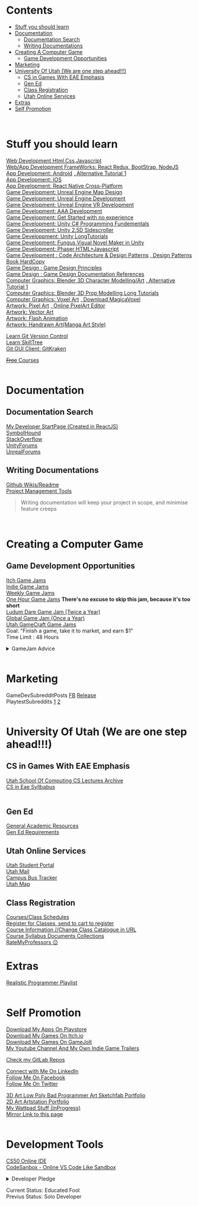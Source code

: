 # Contents
- [Stuff you should learn](#Stuff-you-should-learn)  
- [Documentation](#Documentation)  
  - [Documentation Search](#Documentation-Search)  
  - [Writing Documentations](#Writing-Documentations)
- [Creating A Computer Game](#Creating-A-Computer-Game)
  - [Game Development Opportunities](#Game-Development-Opportunities)  
- [Marketing](#Marketing)  
- [University Of Utah  (We are one step ahead!!!)](#University-Of-Utah--(We-are-one-step-ahead!!!))  
  - [CS in Games With EAE Emphasis](#CS-in-Games-With-EAE-Emphasis)  
  - [Gen Ed](#Gen-Ed)
  - [Class Registration](#Class-Registration)  
  - [Utah Online Services](#Utah-Online-Services)  
- [Extras](#Extras)
- [Self Promotion](#Self-Promotion)
<br>

# Stuff you should learn
[Web Development Html,Css,Javascript](https://www.freecodecamp.org/)  
[Web/App Development FrameWorks: React Redux, BootStrap, NodeJS](https://www.youtube.com/channel/UCW5YeuERMmlnqo4oq8vwUpg/videos)  
[App Development: Android](https://www.udemy.com/become-an-android-developer-from-scratch/)  [,  Alternative Tutorial 1](https://www.youtube.com/playlist?list=PLY4yL8CZKCYzN1VoGU-HUCWz-IW6xJJwF)    
[App Development: IOS](https://www.udemy.com/the-complete-ios-10-developer-course/)   
[App Development: React Native Cross-Platform](https://facebook.github.io/react-native/)  
[Game Development: Unreal Engine Map Design](https://www.youtube.com/watch?v=a0qNO6_xPx0&feature=share)  
[Game Development: Unreal Engine Development](https://www.youtube.com/user/VirtusEdu/playlists)  
[Game Development: Unreal Engine VR Development](https://www.youtube.com/watch?v=jVdFpuicptQ&list=PLZlv_N0_O1gY7G589Z3I5-Dz7AdFSIWaG)   
[Game Development: AAA Development](http://gameschoolonline.com/)  
[Game Development: Get Started with no experience](https://www.youtube.com/watch?v=j48LtUkZRjU&list=PLPV2KyIb3jR5QFsefuO2RlAgWEz6EvVi6&index=2&t=0s)  
[Game Development: Unity C# Programming Fundementals](https://unity3d.com/learn/tutorials/s/scripting)   
[Game Development: Unity 2.5D Sidescroller](https://www.youtube.com/watch?v=RHie6Hg0mQ4&index=1&list=PL2cNFQAw_ndx1ID-DuvFoeGR_nE4jOFTq)  
[Game Developpment: Unity LongTutorials](https://www.youtube.com/watch?v=2jK0xAm7gsM&list=PLZhNP5qJ2IA0ZKknIJG8JAEXfbA9AjQUR&index=4&t=0s)  
[Game Development: Fungus Visual Novel Maker in Unity](https://www.youtube.com/watch?v=F1vmEtQ7k6M&list=PLiMlyObJfJmUohJ_M2pJhtrNKuNECo2Uk)  
[Game Development: Phaser HTML+Javascript](https://phaser.io/tutorials/getting-started-facebook-instant-games)  
[Game Development : Code Architecture & Design Patterns](https://www.youtube.com/playlist?list=PLB5_EOMkLx_VOmnIytx37lFMiajPHppmj) [, Design Patterns Book](http://www.gameprogrammingpatterns.com/contents.html)[ HardCopy](https://amzn.to/2Kp6Wap)     
[Game Design : Game Design Principles](http://www.sloperama.com/advice/specs.htm)  
[Game Design : Game Design Documentation References](https://silentwolfstudios.wordpress.com/2019/04/19/gamereference001-gamedesigndocumentations-reference/)  
[Computer Graphics: Blender 3D Character Modelling/Art](https://www.udemy.com/cartoon-character-modeling-in-blender/)  [,  Alternative Tutorial 1](https://www.udemy.com/create-your-own-character/learn/)        
[Computer Graphics: Blender 3D Prop Modelling Long Tutorials](https://www.youtube.com/user/AndrewPPrice/playlists)  
[Computer Graphics: Voxel Art](https://www.youtube.com/watch?v=bPtw7L-lV7Y&list=PLUUPuuquh9i9rSWKAeNoDK0uIp6bDgU00)  [, Download MagicaVoxel](https://ephtracy.github.io/)  
[Artwork: Pixel Art](https://www.udemy.com/learn-professional-pixel-art-animation-for-games/?couponCode=FREECOURSE) [, Online PixelArt Editor](https://piskelapp.com/p/create)    
[Artwork: Vector Art](https://www.youtube.com/channel/UCVMhFCCmrMisICIoyTIXsKw/videos)  
[Artwork: Flash Animation](https://www.youtube.com/user/DrawWithJazza/playlists)  
[Artwork: Handrawn Art(Manga Art Style)](https://www.youtube.com/playlist?list=PLCD2CF65888663986)   

[Learn Git Version Control](https://www.youtube.com/watch?v=Y9XZQO1n_7c)     
[Learn SkillTree](https://coggle.it/diagram/WXMqDQs8WAABanyW/t/skill-tree-2017-7-23-10-32)     
[Git GUI Client: GitKraken](https://www.gitkraken.com/)  

[~~Free~~ Courses](https://www.bitdegree.org/courses?tag=game-dev)    
<br>

# Documentation
## Documentation Search
[My Developer StartPage (Created in ReactJS)](https://3x3plwp9oq.codesandbox.io/)  
[SymbolHound](http://symbolhound.com)  
[StackOverflow](https://stackoverflow.com/tags)  
[UnityForums](https://forum.unity.com/)  
[UnrealForums](https://forums.unrealengine.com/) 

## Writing Documentations
[Github Wikis/Readme](https://guides.github.com/features/wikis/)  
[Project Management Tools](https://silentwolfstudios.wordpress.com/2019/04/01/project-management-tools/)  
> Writing documentation will keep your project in scope, and minimise feature creeps
<br>

# Creating a Computer Game
## Game Development Opportunities
[Itch Game Jams](https://itch.io/jams)  
[Indie Game Jams](http://www.indiegamejams.com/)  
[Weekly Game Jams](http://www.weeklygamejam.com/)  
[One Hour Game Jams](https://onehourgamejam.com/)  **There's no excuse to skip this jam, because it's too short**  
[Ludum Dare Game Jam (Twice a Year)](https://ldjam.com/)  
[Global Game Jam (Once a Year)](https://globalgamejam.org/)  
[Utah GameCraft Game Jams](https://www.facebook.com/pg/gamecraftUofU/events/?ref=page_internal)  
Goal: "Finish a game, take it to market, and earn $1"  
Time Limit : 48 Hours  

<details><summary>GameJam Advice</summary>
> In a gamejam, you have to quickly come up with an idea, and decide on an idea that is very clear, realistic,that everyone agrees with. 
If you don't decide on an idea, you'll be doing nothing for the entire jam. 
People usually spend most of their time in a gamejam creating the art assets and setting up their prefabs and characters, followed by designing the scenes,levels and UI. Programming is the fastest and the easiest part of a gamejam. Unless your project scope is too large.       
Making an object move on the screen only takes one line of code these days with so many engines and frameworks available. Code Architecture is the real problem. Good code architecture allows you to easily add extensions and new features to your game without wasting too much time modifying your old stuff. Plus, some online classes/tutorials actually teaches a lot of bad practice, so its up to you decide how you want write and organise your own code. Or you can make your own framework/library and reuse your functions from your old classes to save time instead of rewriting everything from scratch again.
As for the game design, think about the user experience, what kind of feeling you want to invoke to your player. Don't just dump too much mechanics into your game like a feature creep, please limit your mechanics and features so that the player get to experience the parts that are actually unique, important and fun that only comes up in your game that you don't see in other games. Think of it as if it is some sort of combination/recipe that invokes different thoughts, feelings and experience, much like a drug would ~ dopamine.     
As for the Scene/Level design, how you structure your Scene/Level determines the difficulty, uniqueness of your game, think about how you expect your player to react to the game flow, objects and NPCs that are placed on the Scene/Level. Whether it is procedurally generated or designed manually by hand.  
Plus, we are not an AAA Game Company, we don't have that much man power to implement everything. Viability matters.    
As for the game art, think about people's first impression of the game on their first glance of the game's trailer and gameplay, there's a reason why so many smaller scope and badly made games with cute animals get so many downloads on the playstore. Think about your art style, perhaps a consistent and unique art style within your game makes your game different from other games.   
Written by nwy140 based on his limited self taught game dev experience and past mistakes.  
</strike>
</details>  
<br>

# Marketing
GameDevSubredditPosts [FB](https://www.reddit.com/r/gamedev/comments/4zd86z/big_list_of_facebook_groups_you_should_join/)  [Release](https://www.reddit.com/r/gamedev/comments/6zlulx/11_places_to_publish_release_your_indie_game/)    
PlaytestSubreddits [1](https://www.reddit.com/r/playmygame/)  [2](https://www.reddit.com/r/playtesters/)  
<br>

# University Of Utah  (We are one step ahead!!!)
## CS in Games With EAE Emphasis
[Utah School Of Computing CS Lectures Archive](https://www.youtube.com/channel/UC7hH04JUy-j_n3aPSA5qZUw/videos)  
[CS in Eae Syllbabus](https://www.cs.utah.edu/docs/Undergraduate/CSGAMES_2018-19.pdf)  
<br>
## Gen Ed
[General Academic Resources](https://github.com/nwy140/MUFYSourceCode/blob/master/PureAcademia.md)  
[Gen Ed Requirements](https://catalog.utah.edu/#/programs/HkpBsMW6z?)

## Utah Online Services
[Utah Student Portal](http://cis.utah.edu)  
[Utah Mail](https://umail.utah.edu)  
[Campus Bus Tracker](https://www.uofubus.com/)    
[Utah Map](http://map.utah.edu)  

## Class Registration
[Courses/Class Schedules](https://www.utah.edu/students/catalog.php)  
[Register for Classes, send to cart to register](https://utah.collegescheduler.com)    
[Course Information //Change Class Catalogue in URL](https://www.coursicle.com/utah/courses/EAE/bc=true&bcCurrent=General%20Education%20Program&bcItemType=programs)    
[Course Syllabus Documents Collections](https://www.coursehero.com/sitemap/schools/2382-University-of-Utah/)   
[RateMyProfessors 😐](https://www.ratemyprofessors.com/search.jsp?queryBy=schoolId&schoolName=University+of+Utah&schoolID=1606&queryoption=TEACHER)
<br>

# Extras
[Realistic Programmer Playlist](https://www.youtube.com/watch?v=JjKXLce8Lxo&list=PL7K_cQ2aVeqn7VQFpv3QHpNszFCgvWoyv&index=5)   
<br>

# Self Promotion
[Download My Apps On Playstore](https://play.google.com/store/apps/dev?id=6039327502740958485&hl=en_US)   
[Download My Games On Itch.io](https://silentwolfstudios.itch.io/)   
[Download My Games On GameJolt](https://gamejolt.com/@SilentWolfStudios/games)   
[My Youtube Channel And My Own Indie Game Trailers](https://www.youtube.com/watch?v=ZzNhnY8gVZs&list=PL7K_cQ2aVeqmO1Q24ZXGs59B-EzJ7HCXz&index=2&t=0s)  

[Check my GitLab Repos](https://gitlab.com/users/nwy140/projects)  

[Connect with Me On LinkedIn](https://www.linkedin.com/in/ng-wei-yuen-9a0a72145)  
[Follow Me On Facebook](https://www.facebook.com/silentwolfstudios/)   
[Follow Me On Twitter](https://twitter.com/silentwolfsdios/)   

[3D Art Low Poly Bad Programmer Art Sketchfab Portfolio](https://sketchfab.com/Ng.Wei.Yuen/collections/blender-3d-art)   
[2D Art Artstation Portfolio](https://www.artstation.com/nwy140)  
[My Wattpad Stuff (InProgress)](https://www.wattpad.com/user/Nwy140)   
[Mirror Link to this page](https://silentwolfstudios.wordpress.com/2019/04/19/tools001-techaccessconnections-bookmarks/)  
<br>

# Development Tools
[CS50 Online IDE](https://ide.cs50.io/nwy140/devnwy)  
[CodeSanbox - Online VS Code Like Sandbox](https://codesandbox.io/) 





<details><summary>Developer Pledge</summary>
<p>

> <strike> As a game developer, I can't let anything stop me from doing what I want, even exams and academics and whatever. I don't continue doing this because someone told me to, I only do this because I want to. Making a living off your passion is what truly matters to me.  
No one told me to become a game developer or an app developer, no one told to me to get a gamedev internship, I do it because I want to. People tell me to go to college, study, do well in exams, do well in college, get a degree all the time, but is that what I truly want? 
But there's good in both side of the table, so the realistic option for me is to continue working on my own side projects, games and apps, that I will release to the playstore, while balancing my academic life.  I mean, why not both? 
I was self taught before I chose to go to University for CS, but to be honest, I'm kinda worried that it will destroy my will and passion to keep working on my side projects. I mean, not everyone is like me, not everyone writes mobile apps/games for fun,  some people are 100% academic, who don't do anything beyond anything outside of the curiculum. 
I'm not sure why some people find CS so hard? Is it because they are pure beginners without any industry experience? Is it because some schools treat CS and textbook algorithms like solving maths equations rather than projects in which you create something for fun.  Maybe that's why so many real world developers drop out, because they have something else to work on, and they don't find college worthwhile. But that doesn't mean I will drop out, I think I prefer to balance my situation, have something going on in your life like a part-time job or a college course so that I will not feel stagnant, while doing what I want only during a specific period like weekends or nightime... 
There's a reason why there are so many self taught developers out there right now, who are making a living off their own projects. Its because of the availability of documentation and open source frameworks, anyone can look up documentation online these days and start learning on their own, not everything has to be learnt in schools anymore. And sometimes, the things you can learn online are much more advanced and interesting than the things you can learn in school. I know that those who goes to schools to learn CS, tend to have a stronger foundation and understanding in theory and textbook algorithms, and they are able to learn and pickup new things really quickly, but some of them lack real world practical experience. I don't think most schools actually teaches you how to use these open source frameworks to develop your owns apps followed with marketing,monetization and publishing them, instead I think they are more focused on textbook algorithms and theory than the practical side of things. Whereas there are many self taught devs out there who already know how to do all these things, and they are making a living off it. The Self taught devs I met are very passionate about what they do and they are always working on their own project in any spare time they have, I'm a self taught dev too before deciding to go to university for CS, so I know what it's like. While your average CS student is just there dreaming about their GPA, who only does assignments when they are given one and not work on any of their own side projects or learn anything else in their spare time, perhaps not every CS Student is like that , I've met CS students who are different though, but I tend to find that people who are not passionate in what they do, to exhibit this kind of behaviour. There's a difference between graduates and talent, and initiative.  If you don't have anything to show to others other than the fact that you are currently a student or a college graduate, then consider yourself average. It is important to create something on your own, make your ideas come true, anything, while you are still learning. Being good at solving textbook questions does not make you anything special, being good at creating your own software, getting it to a production ready level to be shipped, and putting it out there in the market is what makes you special.
That's why the barrier of entry for tech jobs are no longer there, you no longer require a degree, most employers only care about your work experience and your portfolio, and the projects you have worked on and what you created in the past.  
Think about it, what's the difference between a writer who doesn't writes their own books but studies literature and a writer who doesn't studies literature but writes, sells and publishes his books to the market? Its the same thing with programmers/developers, a developer who doesn't write his own software or work on his own projects, is a developer who does not make any real world progress. 
As a game developer, the more games you make, the more you learn, even if you never finished your project and and it becomes an abandonware or your project failed. If you don't start somewhere, you will never learn, you'll never know what its like.
The more you fail, the more you learn. And eventually, you'll get the hang of it, you'll discard the bad practices that have been implanted into your mind and start adopting a better workflow, and eventually, getting a project to a production ready level and taking it to the market is a norm to you.  
Written before joining the UofU 
</strike>
One thing I noticed when I started my freshman year, 
is that, CS students are more focused on taking classes to fill up their credit hours and getting good grades, instead of working on their own projects.
Whereas self taught devs are more realistic, and they're aways thinking of a new project to work on that they will dedicate their spare time to develop, and learning something new on their own (e.g a framework, marketing, graphic design).

</p>
</details>

Current Status: Educated Fool  
Previus Status: Solo Developer

